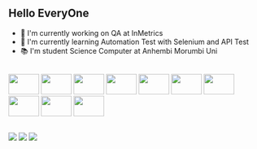 ## Hello EveryOne 

- 💼 I'm currently working on QA at InMetrics 
- 📖 I'm currently learning Automation Test with Selenium and API Test
- 📚 I'm student Science Computer at Anhembi Morumbi Uni



  
 <div style="display: inline_block"><br>
    <img src="https://cdn.jsdelivr.net/gh/devicons/devicon/icons/c/c-original.svg" height="40"width="60">
    <img src="https://cdn.jsdelivr.net/gh/devicons/devicon/icons/java/java-original.svg" height="40"width="60">
    <img src="https://cdn.jsdelivr.net/gh/devicons/devicon/icons/selenium/selenium-original.svg" height="40"width="60">
    <img src="https://cdn.jsdelivr.net/gh/devicons/devicon/icons/microsoftsqlserver/microsoftsqlserver-plain-wordmark.svg" height="40"width="60"> 
    <img src="https://cdn.jsdelivr.net/gh/devicons/devicon/icons/git/git-original.svg" height="40"width="60">
    <img src="https://cdn.jsdelivr.net/gh/devicons/devicon/icons/github/github-original.svg" height="40"width="60">
    <img src="https://cdn.jsdelivr.net/gh/devicons/devicon/icons/jenkins/jenkins-original.svg" height="40"width="60">
    <img src="https://cdn.jsdelivr.net/gh/devicons/devicon/icons/intellij/intellij-plain.svg" height="40"width="60">
    <img src="https://cdn.jsdelivr.net/gh/devicons/devicon/icons/html5/html5-plain-wordmark.svg" height="40"width="60">
    <img src="https://cdn.jsdelivr.net/gh/devicons/devicon/icons/css3/css3-plain-wordmark.svg" height="40"width="60">      
</div>

  
 ##
  
  <div> 
    <a href="https://www.linkedin.com/in/pablo-zalem-vila%C3%A7a-8620b0138/" target="_blank"><img src="https://img.shields.io/badge/-LinkedIn-%230077B5?style=for-the-badge&logo=linkedin&logoColor=white" target="_blank"></a> 
    <a href="https://www.facebook.com/pabloow.vilaca/" target="_blank"><img src="https://img.shields.io/badge/Facebook-1877F2?style=for-the-badge&logo=facebook&logoColor=white" target="_blank"></a> 
    <a href="https://www.instagram.com/zalempablo/" target="_blank"><img src="https://img.shields.io/badge/Instagram-E4405F?style=for-the-badge&logo=instagram&logoColor=white" target="_blank"></a> 
    
 
</div>
